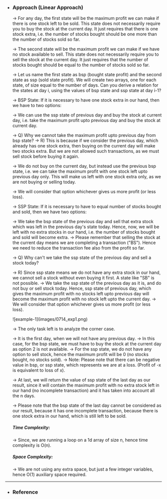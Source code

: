- <h3>Approach (Linear Approach)</h3>
    <div>
    <p>
    → For any day, the first state will be the maximum profit we can make if there is one stock left to be sold. This state does not necessarily require you to buy the stock at the current day. It just requires that there is one stock extra, i.e. the number of stocks bought should be one more than the number of stocks sold so far.
    </p>
    <p>
    → The second state will be the maximum profit we can make if we have no stock available to sell. This state does not necessarily require you to sell the stock at the current day. It just requires that the number of stocks bought should be equal to the number of stocks sold so far.
    </p>
    <p>
    → Let us name the first state as bsp (bought state profit) and the second state as ssp (sold state profit). We will create two arrays, one for each state, of size equal to the number of days.
    Can you derive a relation for the states at day i, using the values of bsp state and ssp state at day i-1?
    </p>
    <p>
    → BSP State: If it is necessary to have one stock extra in our hand, then we have to two options:

    → We can use the ssp state of previous day and buy the stock at current day, i.e. take the maximum profit upto previous day and buy the stock at current day.
    </p>
    <p>
    → Q) Why we cannot take the maximum profit upto previous day from bsp state?
    → R) This is because if we consider the previous day, which already has one stock extra, then buying on the current day will make two stocks extra. But we are not allowed such transactions, as we must sell stock before buying it again.
    </p>
    <p>
    → We do not buy on the current day, but instead use the previous bsp state, i.e. we can take the maximum profit with one stock left upto previous day only. This will make us left with one stock extra only, as we are not buying or selling today.
    </p>
    <p>
    → We will consider that option whichever gives us more profit (or less loss).

    → SSP State: If it is necessary to have to equal number of stocks bought and sold, then we have two options:

    → We take the bsp state of the previous day and sell that extra stock which was left in the previous day's state today. Hence, now, we will be left with no extra stocks in our hand, i.e. the number of stocks bought and sold will become extra.
    → Please remember that selling the stock at the current day means we are completing a transaction ("BS"). Hence we need to reduce the transaction fee also from the profit so far.

    → Q) Why can't we take the ssp state of the previous day and sell a stock today?

    → R) Since ssp state means we do not have any extra stock in our hand, we cannot sell a stock without even buying it first. A state like "SB" is not possible.
    → We take the ssp state of the previous day as it is, and do not buy or sell stock today. Hence, ssp state of previous day, which gives the maximum profit with no stocks left upto previous day will become the maximum profit with no stock left upto the current day.
    → We will consider that option whichever gives us more profit (or less loss).
    </p>
    
    <p>
    ![example-1](images/0714_exp1.png)<br>
    </p>

    <p>
    → The only task left is to analyze the corner case.

    → It is the first day, when we will not have any previous day.
    → In this case, for the bsp state, we must have to buy the stock at the current day as option 2 is not available.
    → For the ssp state, we do not have any option to sell stock, hence the maximum profit will be 0 (no stocks bought, no stocks sold).
    → Note: Please note that there can be negative value in bsp, or ssp state, which represents we are at a loss. (Profit of -x is equivalent to loss of x).

    → At last, we will return the value of ssp state of the last day as our result, since it will contain the maximum profit with no extra stock left in our hand (no incomplete transaction) and it has taken into account all the n days.

    → Please note that the bsp state of the last day cannot be considered as our result, because it has one incomplete transaction, because there is one stock extra in our hand, which is still left to be sold.
    </p>
    </div>
    <div>
    <h5>Time Complexity: </h5>
    <p>→ Since, we are running a loop on a 1d array of size n, hence time complexity is O(n).
    </p>
    <h5>Space Complexity:</h5>
    <p>→ We are not using any extra space, but just a few integer variables, hence O(1) auxiliary space required.
    </p>
    </div>
<hr>

- <h3>Reference</h3>
<!-- 1. [Click Here](https://youtu.be/uoFrIIrp5_g) -->
